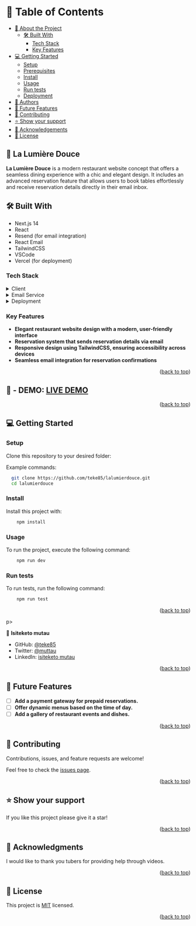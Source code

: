 # 📗 Table of Contents

- [📖 About the Project](#about-project)
  - [🛠 Built With](#built-with)
    - [Tech Stack](#tech-stack)
    - [Key Features](#key-features)
- [💻 Getting Started](#getting-started)
  - [Setup](#setup)
  - [Prerequisites](#prerequisites)
  - [Install](#install)
  - [Usage](#usage)
  - [Run tests](#run-tests)
  - [Deployment](#triangular_flag_on_post-deployment)
- [👥 Authors](#authors)
- [🔭 Future Features](#future-features)
- [🤝 Contributing](#contributing)
- [⭐️ Show your support](#support)
- [🙏 Acknowledgements](#acknowledgements)
- [📝 License](#license)

## 📖 La Lumière Douce

<a name="about-project"></a>

**La Lumière Douce** is a modern restaurant website concept that offers a seamless dining experience with a chic and elegant design. It includes an advanced reservation feature that allows users to book tables effortlessly and receive reservation details directly in their email inbox.

## 🛠 Built With <a name="built-with"></a>

- Next.js 14
- React
- Resend (for email integration)
- React Email
- TailwindCSS
- VSCode
- Vercel (for deployment)

### Tech Stack <a name="tech-stack"></a>

<details> <summary>Client</summary> <ul> <li>Next.js</li> <li>React</li> <li>TailwindCSS</li> </ul> </details> <details> <summary>Email Service</summary> <ul> <li>Resend</li> <li>React Email</li> </ul> </details> <details> <summary>Deployment</summary> <ul> <li>Vercel</li> </ul> </details>

<!-- Features -->

### Key Features <a name="key-features"></a>

- **Elegant restaurant website design with a modern, user-friendly interface**
- **Reservation system that sends reservation details via email**
- **Responsive design using TailwindCSS, ensuring accessibility across devices**
- **Seamless email integration for reservation confirmations**

<p align="right">(<a href="#readme-top">back to top</a>)</p>

<!-- LIVE DEMO -->

## 🚀 - DEMO: [LIVE DEMO](https://lalumierdouce-restaurant-demowebsite.vercel.app/)

<p align="right">(<a href="#readme-top">back to top</a>)</p>

<!-- GETTING STARTED -->

## 💻 Getting Started <a name="getting-started"></a>

### Setup

Clone this repository to your desired folder:

Example commands:

```sh
  git clone https://github.com/teke85/lalumierdouce.git
  cd lalumierdouce
```

### Install

Install this project with:

```sh
    npm install
```

### Usage

To run the project, execute the following command:

```sh
    npm run dev
```

### Run tests

To run tests, run the following command:

```sh
    npm run test
```

<p align="right">(<a href="#readme-top">back to top</a>)</p>p>

<!-- AUTHORS -->

👤 **Isiteketo mutau**

- GitHub: [@teke85](https://github.com/teke85)
- Twitter: [@muttau](https://twitter.com/muttau)
- LinkedIn: [isiteketo mutau](https://www.linkedin.com/in/isiteketo-mutau-736894241/)

<p align="right">(<a href="#readme-top">back to top</a>)</p>

<!-- FUTURE FEATURES -->

## 🔭 Future Features <a name="future-features"></a>

- [ ] **Add a payment gateway for prepaid reservations.**
- [ ] **Offer dynamic menus based on the time of day.**
- [ ] **Add a gallery of restaurant events and dishes.**

<p align="right">(<a href="#readme-top">back to top</a>)</p>

<!-- CONTRIBUTING -->

## 🤝 Contributing <a name="contributing"></a>

Contributions, issues, and feature requests are welcome!

Feel free to check the [issues page](https://github.com/teke85/blog-app/issues).

<p align="right">(<a href="#readme-top">back to top</a>)</p>

<!-- SUPPORT -->

## ⭐️ Show your support <a name="support"></a>

If you like this project please give it a star!

<p align="right">(<a href="#readme-top">back to top</a>)</p>

<!-- ACKNOWLEDGEMENTS -->

## 🙏 Acknowledgments <a name="acknowledgements"></a>

I would like to thank you tubers for providing help through videos.

<p align="right">(<a href="#readme-top">back to top</a>)</p>

<!-- LICENSE -->

## 📝 License <a name="license"></a>

This project is [MIT](./license) licensed.

<p align="right">(<a href="#readme-top">back to top</a>)</p>

